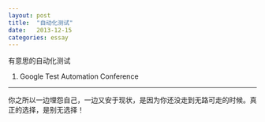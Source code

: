 ```yaml
---
layout: post
title:  "自动化测试"
date:   2013-12-15
categories: essay
---
```


有意思的自动化测试


1. Google Test Automation Conference



* * *
 你之所以一边埋怨自己，一边又安于现状，是因为你还没走到无路可走的时候。真正的选择，是别无选择！
